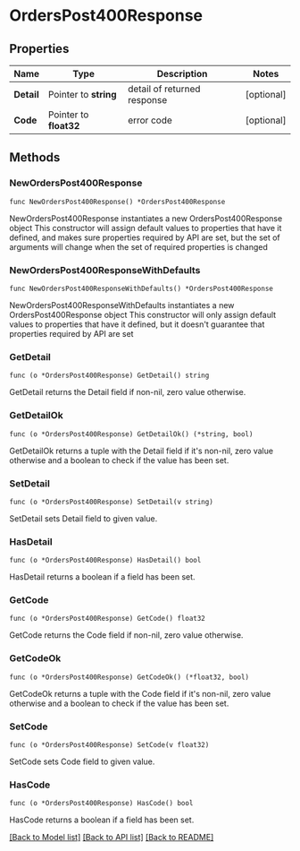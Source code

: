 # OrdersPost400Response

## Properties

Name | Type | Description | Notes
------------ | ------------- | ------------- | -------------
**Detail** | Pointer to **string** | detail of returned response | [optional] 
**Code** | Pointer to **float32** | error code | [optional] 

## Methods

### NewOrdersPost400Response

`func NewOrdersPost400Response() *OrdersPost400Response`

NewOrdersPost400Response instantiates a new OrdersPost400Response object
This constructor will assign default values to properties that have it defined,
and makes sure properties required by API are set, but the set of arguments
will change when the set of required properties is changed

### NewOrdersPost400ResponseWithDefaults

`func NewOrdersPost400ResponseWithDefaults() *OrdersPost400Response`

NewOrdersPost400ResponseWithDefaults instantiates a new OrdersPost400Response object
This constructor will only assign default values to properties that have it defined,
but it doesn't guarantee that properties required by API are set

### GetDetail

`func (o *OrdersPost400Response) GetDetail() string`

GetDetail returns the Detail field if non-nil, zero value otherwise.

### GetDetailOk

`func (o *OrdersPost400Response) GetDetailOk() (*string, bool)`

GetDetailOk returns a tuple with the Detail field if it's non-nil, zero value otherwise
and a boolean to check if the value has been set.

### SetDetail

`func (o *OrdersPost400Response) SetDetail(v string)`

SetDetail sets Detail field to given value.

### HasDetail

`func (o *OrdersPost400Response) HasDetail() bool`

HasDetail returns a boolean if a field has been set.

### GetCode

`func (o *OrdersPost400Response) GetCode() float32`

GetCode returns the Code field if non-nil, zero value otherwise.

### GetCodeOk

`func (o *OrdersPost400Response) GetCodeOk() (*float32, bool)`

GetCodeOk returns a tuple with the Code field if it's non-nil, zero value otherwise
and a boolean to check if the value has been set.

### SetCode

`func (o *OrdersPost400Response) SetCode(v float32)`

SetCode sets Code field to given value.

### HasCode

`func (o *OrdersPost400Response) HasCode() bool`

HasCode returns a boolean if a field has been set.


[[Back to Model list]](../README.md#documentation-for-models) [[Back to API list]](../README.md#documentation-for-api-endpoints) [[Back to README]](../README.md)


